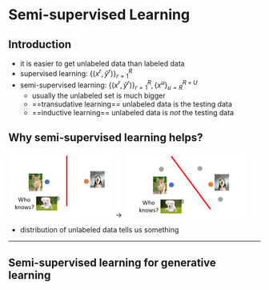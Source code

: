 # Semi-supervised Learning

## Introduction

- it is easier to get unlabeled data than labeled data
- supervised learning: $\{(x^r,\hat y^r)\}^R_{r=1}$
- semi-supervised learning: $\{(x^r,\hat y^r)\}^R_{r=1}, \{x^u\}^{R+U}_{u=R}$
  - usually the unlabeled set is much bigger
  - ==transudative learning== unlabeled data is the testing data
  - ==inductive learning== unlabeled data is *not* the testing data

## Why semi-supervised learning helps?

<img src="images/image-20231206051608898.png" alt="image-20231206051608898" style="zoom:50%;" /> → <img src="images/image-20231206051623523.png" alt="image-20231206051623523" style="zoom:50%;" />

- distribution of unlabeled data tells us something

---

## Semi-supervised learning for generative learning